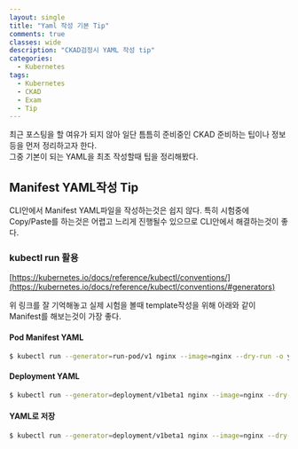 ```yaml
---
layout: single
title: "Yaml 작성 기본 Tip"
comments: true
classes: wide
description: "CKAD검정시 YAML 작성 tip"
categories:
  - Kubernetes
tags:
  - Kubernetes
  - CKAD
  - Exam
  - Tip
---
```


최근 포스팅을 할 여유가 되지 않아 일단 틈틈히 준비중인 CKAD 준비하는 팁이나 정보등을 먼저 정리하고자 한다.  
그중 기본이 되는 YAML을 최초 작성할때 팁을 정리해봤다.  

## Manifest YAML작성 Tip
CLI안에서 Manifest YAML파일을 작성하는것은 쉽지 않다. 특히 시험중에 Copy/Paste를 하는것은 어렵고 느리게 진행될수 있으므로 CLI안에서 해결하는것이 좋다.

### kubectl run 활용
[https://kubernetes.io/docs/reference/kubectl/conventions/](https://kubernetes.io/docs/reference/kubectl/conventions/#generators)

위 링크를 잘 기억해놓고 실제 시험을 볼때 template작성을 위해 아래와 같이 Manifest를 해보는것이 가장 좋다.

#### Pod Manifest YAML
```sh
$ kubectl run --generator=run-pod/v1 nginx --image=nginx --dry-run -o yaml
```

#### Deployment YAML
```sh
$ kubectl run --generator=deployment/v1beta1 nginx --image=nginx --dry-run --replicas=4 -o yaml
```
#### YAML로 저장
```sh
$ kubectl run --generator=deployment/v1beta1 nginx --image=nginx --dry-run --replicas=4 -o yaml > nginx-deployment.yaml
```